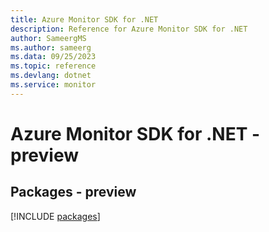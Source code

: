 ```yaml
---
title: Azure Monitor SDK for .NET
description: Reference for Azure Monitor SDK for .NET
author: SameergMS
ms.author: sameerg
ms.data: 09/25/2023
ms.topic: reference
ms.devlang: dotnet
ms.service: monitor
---
```

# Azure Monitor SDK for .NET - preview
## Packages - preview
[!INCLUDE [packages](monitor-index.md)]